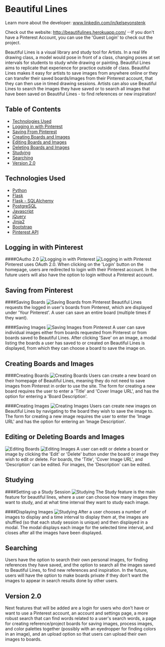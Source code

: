 # Beautiful Lines

Learn more about the developer: www.linkedin.com/in/kelseyonstenk

Check out the website: http://beautifulines.herokuapp.com/
--If you don't have a Pinterest Account, you can use the 'Guest Login' to check out the project.

Beautiful Lines is a visual library and study tool for Artists. In a real life drawing class, a model would pose in front of a class, changing poses at set intervals for students to study while drawing or painting. Beautiful Lines aims to replicate that experience for practice outside of class. Beautiful Lines makes it easy for artists to save images from anywhere online or they can transfer their saved boards/images from their Pinterest account, that they can then use in timed drawing sessions. Artists can also use Beautiful Lines to search the images they have saved or to search all images that have been saved on Beautiful Lines - to find references or new inspiration!


## Table of Contents
* [Technologies Used](#technologies)
* [Logging in with Pinterest](#login)
* [Saving From Pinterest](#pinterest)
* [Creating Boards and Images](#newboardsandimages)
* [Editing Boards and Images](#editboardsandimages)
* [Deleting Boards and Images](#deleteboardsandimages)
* [Studying](#studying)
* [Searching](#searching)
* [Version 2.0](#v2)


## <a name="technologies"></a>Technologies Used
* [Python](https://www.python.org/)
* [Flask](http://flask.pocoo.org/)
* [Flask - SQLAlchemy](http://flask.pocoo.org/)
* [PostgreSQL](https://www.postgresql.org/)
* [Javascript](https://www.javascript.com/)
* [jQuery](https://jquery.com/)
* [Jinja2](http://jinja.pocoo.org/docs/dev/)
* [Bootstrap](http://getbootstrap.com/2.3.2/)
* [Pinterest API](https://developers.pinterest.com/)


## <a name="login"></a>Logging in with Pinterest
####OAutho 2.0
![Logging in with Pinterest](/static/readmeimgs/welcomepage.png)
![Logging in with Pinterest](/static/readmeimgs/oauth.png)
Pinterest uses OAuth 2.0. When clicking on the 'Login' button on the homepage, users are redirected to login with their Pinterest account. In the future users will also have the option to login without a Pinterest account.

## <a name="pinterest"></a>Saving from Pinterest
####Saving Boards
![Saving Boards from Pinterest](/static/readmeimgs/pinterestboards.png)
Beautiful Lines requests the logged in user's boards from Pinterest, which are displayed under 'Your Pinterest'. A user can save an entire board (multiple times if they want).

####Saving Images
![Saving Images from Pinterest](/static/readmeimgs/saveimage.png)
A user can save individual images either from boards requested from Pinterest or from boards saved to Beautiful Lines. After clicking 'Save' on an image, a modal listing the boards a user has saved to or created on Beautiful Lines is displayed, from which they can choose a board to save the image on.



## <a name="newboardsandimages"></a>Creating Boards and Images
####Creating Boards
![Creating Boards](/static/readmeimgs/createboard.png)
Users can create a new board on their homepage of Beautiful Lines, meaning they do not need to save images from Pinterest in order to use the site. The form for creating a new board requires the user to enter a 'Title' and 'Cover Image URL', and has the option for entering a 'Board Description'.

####Creating Images
![Creating Images](/static/readmeimgs/createimage.png)
Users can create new images on Beautiful Lines by navigating to the board they wish to save the image to. The form for creating a new image requires the user to enter the 'Image URL' and has the option for entering an 'Image Description'.


## <a name="#editboardsandimages"></a>Editing or Deleting Boards and Images
![Editing Boards](/static/readmeimgs/editboard.png)
![Editing Images](/static/readmeimgs/editimage.png)
A user can edit or delete a board or image by clicking the 'Edit' or 'Delete' button under the board or image they wish to edit or delete. For boards, the 'Title', 'Cover Image URL', and 'Description' can be edited. For images, the 'Description' can be edited.


## <a name="#studying"></a>Studying
####Setting up a Study Session
![Studying](/static/readmeimgs/setupstudy.png)
The Study feature is the main feature for beautiful lines, where a user can choose how many images they want to study, and at what time interval they want to study each image. 


####Displaying Images
![Studying](/static/readmeimgs/studymodal3.gif)
After a user chooses a number of images to display and a time interval to display them at, the images are shuffled (so that each study session is unique) and then displayed in a modal. The modal displays each image for the selected time interval, and closes after all the images have been displayed.


## <a name="#searching"></a>Searching
Users have the option to search their own personal images, for finding references they have saved, and the option to search all the images saved to Beautiful Lines, to find new references and inspiration. In the future, users will have the option to make boards private if they don't want the images to appear in search results done by other users.


## <a name="v2"></a>Version 2.0

Next features that will be added are a login for users who don't have or want to use a Pinterest account, an account and settings page, a more robust search that can find words related to a user's search words, a page for creating reference/project boards for saving images, process images, and color palettes together (possibly with an eyedropper for finding colors in an image), and an upload option so that users can upload their own images to boards.


